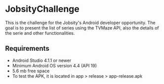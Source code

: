 # JobsityChallenge
This is the challenge for the Jobsity's Android developer opportunity. The goal is to present the list of series using the TVMaze API, also the details of the serie and other functionalities.

## Requirements
- Android Studio 4.1.1 or newer
- Minimum Android OS version 4.4 (API 19)
- 5.6 mb free space
- To test the APK, it is located in app > release > app-release.apk
